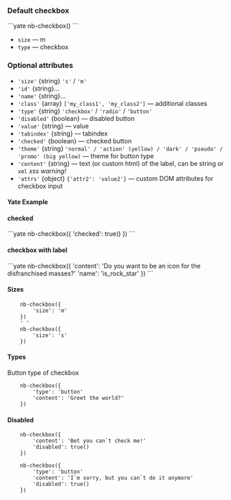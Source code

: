 ### Default checkbox

<div example="checkbox-default" />
```yate
    nb-checkbox()
```

* `size` — m
* `type` — checkbox

### Optional attributes

* `'size'` {string} `'s'` / `'m'`
* `'id'` {string}...
* `'name'` {string}...
* `'class'` {array} `['my_class1', 'my_class2']` — additional classes
* `'type'` {string} `'checkbox'` / `'radio'` / `'button'`
* `'disabled'` {boolean} — disabled button
* `'value'` {string} — value
* `'tabindex'` {string} — tabindex
* `'checked'` {boolean} — checked button
* `'theme'` {string} `'normal' / 'action' (yellow) / 'dark' / 'pseudo' / 'promo' (big yellow)` — theme for button type
* `'content'` {string} — text (or custom html) of the label, can be string or `xml` _xss warning!_
* `'attrs'` {object} `{'attr2': 'value2'}` — custom DOM attributes for checkbox input


#### Yate Example

#### checked

<div example="checkbox-checked" />
```yate
    nb-checkbox({
        'checked': true()
    })
```

#### checkbox with label

<div example="checkbox-label" />
```yate
    nb-checkbox({
        'content': 'Do you want to be an icon for the disfranchised masses?'
        'name': 'is_rock_star'
    })
```

#### Sizes

<div example="checkbox-sizes" />

```yate
    nb-checkbox({
        'size': 'm'
    })
    ' '
    nb-checkbox({
        'size': 's'
    })
```

#### Types

Button type of checkbox

<div example="checkbox-button" />

```yate
    nb-checkbox({
        'type': 'button'
        'content': 'Greet the world?'
    })
```

#### Disabled

<div example="checkbox-disable-label" />

```yate
    nb-checkbox({
        'content': 'Bet you can`t check me!'
        'disabled': true()
    })
```

<div example="checkbox-disable-button" />

```yate
    nb-checkbox({
        'type': 'button'
        'content': 'I`m sorry, but you can`t do it anymore'
        'disabled': true()
    })
```
